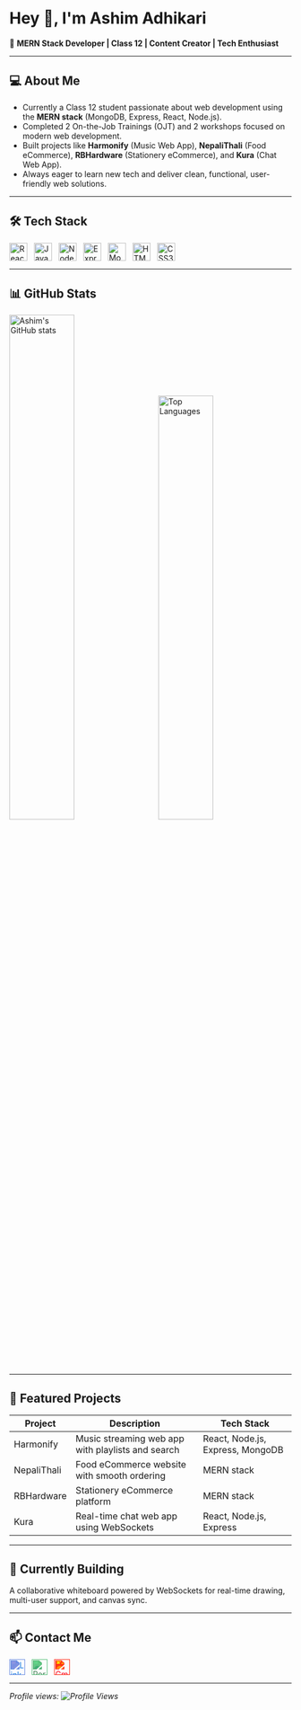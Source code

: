 # Hey 👋, I'm Ashim Adhikari

🚀 **MERN Stack Developer | Class 12 | Content Creator | Tech Enthusiast**

---

## 💻 About Me

- Currently a Class 12 student passionate about web development using the **MERN stack** (MongoDB, Express, React, Node.js).  
- Completed 2 On-the-Job Trainings (OJT) and 2 workshops focused on modern web development.  
- Built projects like **Harmonify** (Music Web App), **NepaliThali** (Food eCommerce), **RBHardware** (Stationery eCommerce), and **Kura** (Chat Web App).  
- Always eager to learn new tech and deliver clean, functional, user-friendly web solutions.

---

## 🛠️ Tech Stack

<p align="left" style="display: flex; gap: 12px; flex-wrap: wrap; align-items: center;">
  <img src="https://cdn.jsdelivr.net/gh/devicons/devicon/icons/react/react-original.svg" width="32" alt="React" />
  <img src="https://cdn.jsdelivr.net/gh/devicons/devicon/icons/javascript/javascript-original.svg" width="32" alt="JavaScript" />
  <img src="https://cdn.jsdelivr.net/gh/devicons/devicon/icons/nodejs/nodejs-original.svg" width="32" alt="Node.js" />
  <img src="https://cdn.jsdelivr.net/gh/devicons/devicon/icons/express/express-original.svg" width="32" alt="Express" />
  <img src="https://cdn.jsdelivr.net/gh/devicons/devicon/icons/mongodb/mongodb-original.svg" width="32" alt="MongoDB" />
  <img src="https://cdn.jsdelivr.net/gh/devicons/devicon/icons/html5/html5-original.svg" width="32" alt="HTML5" />
  <img src="https://cdn.jsdelivr.net/gh/devicons/devicon/icons/css3/css3-original.svg" width="32" alt="CSS3" />
</p>

---

## 📊 GitHub Stats

<p>
  <img src="https://github-readme-stats.vercel.app/api?username=YOUR_GITHUB_USERNAME&show_icons=true&theme=radical" alt="Ashim's GitHub stats" width="48%" style="max-width: 100%; margin-right: 4%" />
  <img src="https://github-readme-stats.vercel.app/api/top-langs/?username=YOUR_GITHUB_USERNAME&layout=compact&theme=radical" alt="Top Languages" width="44%" style="max-width: 100%" />
</p>

---

## 🚀 Featured Projects

| Project      | Description                                   | Tech Stack                      |
|--------------|-----------------------------------------------|--------------------------------|
| Harmonify    | Music streaming web app with playlists and search | React, Node.js, Express, MongoDB |
| NepaliThali  | Food eCommerce website with smooth ordering  | MERN stack                     |
| RBHardware   | Stationery eCommerce platform                  | MERN stack                     |
| Kura         | Real-time chat web app using WebSockets       | React, Node.js, Express        |

---

## 🔭 Currently Building

A collaborative whiteboard powered by WebSockets for real-time drawing, multi-user support, and canvas sync.

---

## 📫 Contact Me

<p align="left" style="display: flex; gap: 12px;">
  <a href="https://www.linkedin.com/in/ashim-adhikari-934653379/" target="_blank" rel="noopener noreferrer">
    <img src="https://cdn.jsdelivr.net/npm/simple-icons@v9/icons/linkedin.svg" width="28" alt="LinkedIn" title="LinkedIn" style="filter: invert(27%) sepia(86%) saturate(2349%) hue-rotate(197deg) brightness(92%) contrast(91%);"/>
  </a>
  <a href="[https://your-portfolio-link.com](https://ashimwork.netlify.app/)" target="_blank" rel="noopener noreferrer">
    <img src="https://cdn.jsdelivr.net/npm/simple-icons@v9/icons/googlesites.svg" width="28" alt="Portfolio" title="Portfolio" style="filter: invert(34%) sepia(79%) saturate(269%) hue-rotate(87deg) brightness(97%) contrast(92%);"/>
  </a>
  <a href="mailto:ashimwork1@gmail.com" target="_blank" rel="noopener noreferrer">
    <img src="https://cdn.jsdelivr.net/npm/simple-icons@v9/icons/gmail.svg" width="28" alt="Gmail" title="Gmail" style="filter: invert(16%) sepia(92%) saturate(7473%) hue-rotate(349deg) brightness(98%) contrast(111%);"/>
  </a>
</p>

---

*Profile views: ![Profile Views](https://komarev.com/ghpvc/?ashim-08=ashim-08)*

